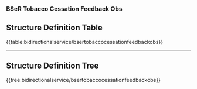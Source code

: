 ### **BSeR Tobacco Cessation Feedback Obs**

## Structure Definition Table

{{table:bidirectionalservice/bsertobaccocessationfeedbackobs}}

---
## Structure Definition Tree

{{tree:bidirectionalservice/bsertobaccocessationfeedbackobs}}